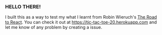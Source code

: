 ### HELLO THERE!

I built this as a way to test my what I learnt
from Robin Wieruch's [The Road to React](https://www.roadtoreact.com).
You can check it out at https://tic-tac-toe-20.herokuapp.com and let me know of any problem by creating a issue.
